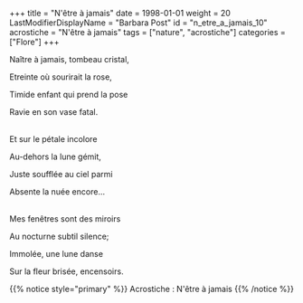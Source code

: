 +++
title = "N'être à jamais"
date = 1998-01-01
weight = 20
LastModifierDisplayName = "Barbara Post"
id = "n_etre_a_jamais_10"
acrostiche = "N'être à jamais"
tags = ["nature", "acrostiche"]
categories = ["Flore"]
+++

Naître à jamais, tombeau cristal,

Etreinte où sourirait la rose,

Timide enfant qui prend la pose

Ravie en son vase fatal.

 \
Et sur le pétale incolore

Au-dehors la lune gémit,

Juste soufflée au ciel parmi

Absente la nuée encore...

 \
Mes fenêtres sont des miroirs

Au nocturne subtil silence;

Immolée, une lune danse

Sur la fleur brisée, encensoirs.

{{% notice style="primary" %}}
Acrostiche : N'être à jamais
{{% /notice %}}
